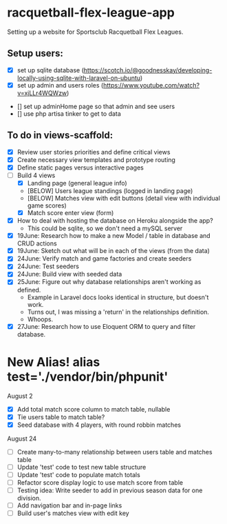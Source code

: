 # racquetball-flex-league-app
Setting up a website for Sportsclub Racquetball Flex Leagues.

## Setup users: 
- [x] set up sqlite database (https://scotch.io/@goodnesskay/developing-locally-using-sqlite-with-laravel-on-ubuntu)
- [x] set up admin and users roles (https://www.youtube.com/watch?v=xjLLr4WQWzw)
- [] set up adminHome page so that admin and see users
- [] use php artisa tinker to get to data


## To do in views-scaffold:
- [x] Review user stories priorities and define critical views
- [x] Create necessary view templates and prototype routing
- [x] Define static pages versus interactive pages
- [ ] Build 4 views
  - [x] Landing page (general league info)
  - [BELOW] Users league standings (logged in landing page)
  - [BELOW] Matches view with edit buttons (detail view with individual game scores)
  - [x] Match score enter view (form)
- [x] How to deal with hosting the database on Heroku alongside the app?
  * This could be sqlite, so we don't need a mySQL server
- [x] 19June: Research how to make a new Model / table in database and CRUD actions
- [x] 19June: Sketch out what will be in each of the views (from the data)
- [x] 24June: Verify match and game factories and create seeders
- [x] 24June: Test seeders
- [x] 24June: Build view with seeded data
- [x] 25June: Figure out why database relationships aren't working as defined.
  * Example in Laravel docs looks identical in structure, but doesn't work.
  * Turns out, I was missing a 'return' in the relationships definition.
  * Whoops.
- [x] 27June: Research how to use Eloquent ORM to query and filter database.

# New Alias! alias test='./vendor/bin/phpunit'

August 2
- [x] Add total match score column to match table, nullable
- [x] Tie users table to match table?
- [x] Seed database with 4 players, with round robbin matches

August 24
- [ ] Create many-to-many relationship between users table and matches table
- [ ] Update 'test' code to test new table structure
- [ ] Update 'test' code to populate match totals
- [ ] Refactor score display logic to use match score from table
- [ ] Testing idea: Write seeder to add in previous season data for one division.
- [ ] Add navigation bar and in-page links
- [ ] Build user's matches view with edit key
